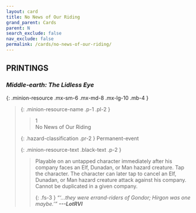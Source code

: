 ```yaml
---
layout: card
title: No News of Our Riding
grand_parent: Cards
parent: N
search_exclude: false
nav_exclude: false
permalink: /cards/no-news-of-our-riding/
---
```


## PRINTINGS


### _Middle-earth: The Lidless Eye_

{: .minion-resource .mx-sm-6 .mx-md-8 .mx-lg-10 .mb-4 }
> {: .minion-resource-name .p-1 .pl-2 }
> > <div class="hazard-mp">1</div>
> > <div class="card-name">No News of Our Riding</div>
>
> {: .hazard-classification .pr-2 }
> Permanent-event
>
> {: .minion-resource-text .black-text .p-2 }
> > Playable on an untapped character immediately after his company faces an Elf, Dunadan, or Man hazard creature. Tap the character. The character can later tap to cancel an Elf, Dunadan, or Man hazard creature attack against his company. Cannot be duplicated in a given company.   
> > 
> > {: .fs-3 } 
> > _“‘...they were errand-riders of Gondor; Hirgon was one maybe.’”_ ***---&#65279;LotRVI*** 
> 
